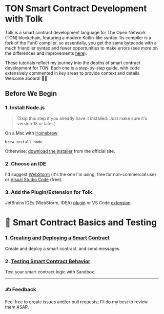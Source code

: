 # TON Smart Contract Development with Tolk

Tolk is a smart contract development language for The Open Network (TON) blockchain, featuring a modern Kotlin-like syntax. Its compiler is a fork of the FunC compiler, so essentially, you get the same bytecode with a much friendlier syntax and fewer opportunities to make errors (see more on the differences and improvements [here](https://docs.ton.org/v3/documentation/smart-contracts/tolk/tolk-vs-func/in-detail)).

These tutorials reflect my journey into the depths of smart contract development for TON. Each one is a step-by-step guide, with code extensively commented in key areas to provide context and details. Welcome aboard! 🏴‍☠️

## Before We Begin

### 1. Install Node.js

> (Skip this step if you already have it installed. Just make sure it's version 18 or later.)

On a Mac with [Homebrew](https://brew.sh):
```
brew install node
```
Otherwise: [download the installer](https://nodejs.org/en) from the official site.

### 2. Choose an IDE

I'd suggest [WebStorm](https://www.jetbrains.com/webstorm/) (it's the one I'm using, free for non-commercial use) or [Visual Studio Code](https://code.visualstudio.com) (free).

### 3. Add the Plugin/Extension for Tolk.

JetBrains IDEs (WebStorm, IDEA) [plugin](https://plugins.jetbrains.com/plugin/23382-ton) or VS Code [extension](https://marketplace.visualstudio.com/items?itemName=ton-core.tolk-vscode).

# 👶 Smart Contract Basics and Testing

### 1. [Creating and Deploying a Smart Contract](1-creation-and-deployment/README.md)

Create and deploy a smart contract, and send messages.

### 2. [Testing Smart Contract Behavior](2-tests/README.md)

Test your smart contract logic with Sandbox.

---

### ✍️ Feedback

Feel free to create issues and/or pull requests; I'll do my best to review them ASAP.
